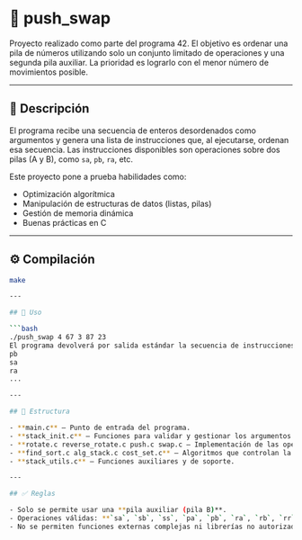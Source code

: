 # 🔢 push_swap

Proyecto realizado como parte del programa 42. El objetivo es ordenar una pila de números utilizando solo un conjunto limitado de operaciones y una segunda pila auxiliar. La prioridad es lograrlo con el menor número de movimientos posible.

---

## 🧠 Descripción

El programa recibe una secuencia de enteros desordenados como argumentos y genera una lista de instrucciones que, al ejecutarse, ordenan esa secuencia. Las instrucciones disponibles son operaciones sobre dos pilas (A y B), como `sa`, `pb`, `ra`, etc.

Este proyecto pone a prueba habilidades como:
- Optimización algorítmica
- Manipulación de estructuras de datos (listas, pilas)
- Gestión de memoria dinámica
- Buenas prácticas en C

---

## ⚙️ Compilación

```bash
make

---

## 🚀 Uso

```bash
./push_swap 4 67 3 87 23
El programa devolverá por salida estándar la secuencia de instrucciones necesarias para ordenar la lista, por ejemplo:
pb
sa
ra
...

---

## 📁 Estructura

- **main.c** – Punto de entrada del programa.  
- **stack_init.c** – Funciones para validar y gestionar los argumentos de entrada.  
- **rotate.c reverse_rotate.c push.c swap.c – Implementación de las operaciones permitidas (`sa`, `ra`, etc.).  
- **find_sort.c alg_stack.c cost_set.c** – Algoritmos que controlan la lógica de ordenación.  
- **stack_utils.c** – Funciones auxiliares y de soporte.  

---

## ✅ Reglas

- Solo se permite usar una **pila auxiliar (pila B)**.  
- Operaciones válidas: **`sa`, `sb`, `ss`, `pa`, `pb`, `ra`, `rb`, `rr`, `rra`, `rrb`, `rrr`**.  
- No se permiten funciones externas complejas ni librerías no autorizadas.
